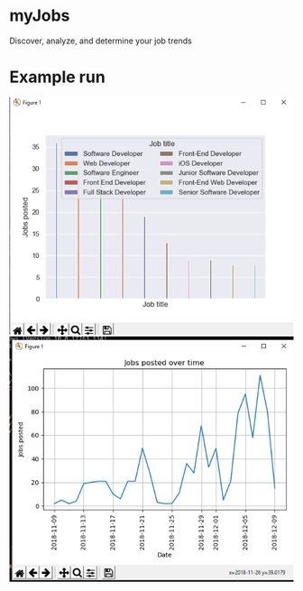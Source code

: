 # myJobs
Discover, analyze, and determine your job trends

# Example run
![Alt text](/Examples/top10_example.png?raw=true "Top 10 chart")
![Alt text](Examples/ts_example.png?raw=true "Time series")
